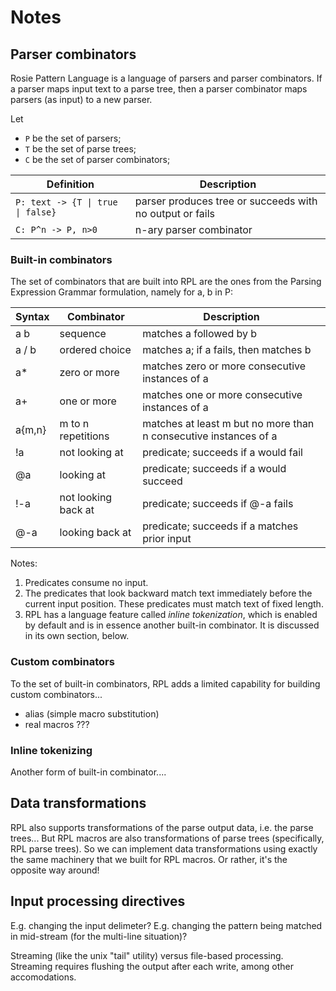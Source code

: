 <!--  -*- Mode: GFM; -*-                        -->
<!--                                            -->
<!-- types.md   Notes on Rosie Pattern Language -->
<!--                                            -->
<!-- (c) 2016, Jamie A. Jennings                -->



# Notes

## Parser combinators

Rosie Pattern Language is a language of parsers and parser combinators.  If a parser maps input text to a parse tree, then a parser combinator maps parsers (as input) to a new parser.

Let
* `P` be the set of parsers;
* `T` be the set of parse trees;
* `C` be the set of parser combinators;

| Definition                          | Description                                              |
|-------------------------------------|----------------------------------------------------------|
|  `P: text -> {T \| true \| false}`  | parser produces tree or succeeds with no output or fails |
|  `C: P^n -> P, n>0`                 | n-ary parser combinator                                  |


### Built-in combinators

The set of combinators that are built into RPL are the ones from the Parsing Expression Grammar formulation, namely for a, b in P:

Syntax   | Combinator          | Description
---------|---------------------|------------
a b      | sequence            | matches a followed by b
a / b    | ordered choice      | matches a; if a fails, then matches b
a*       | zero or more        | matches zero or more consecutive instances of a
a+       | one or more         | matches one or more consecutive instances of a
a{m,n}   | m to n repetitions  | matches at least m but no more than n consecutive instances of a
!a       | not looking at      | predicate; succeeds if a would fail
@a       | looking at          | predicate; succeeds if a would succeed
!-a      | not looking back at | predicate; succeeds if @-a fails
@-a      | looking back at     | predicate; succeeds if a matches prior input

Notes:
1. Predicates consume no input.
2. The predicates that look backward match text immediately before the current input position.  These predicates must match text of fixed length.
3. RPL has a language feature called _inline tokenization_, which is enabled by default and is in essence another built-in combinator.  It is discussed in its own section, below.


### Custom combinators

To the set of built-in combinators, RPL adds a limited capability for building custom combinators...
* alias (simple macro substitution)
* real macros ???


### Inline tokenizing

Another form of built-in combinator....


## Data transformations

RPL also supports transformations of the parse output data, i.e. the parse trees...
But RPL macros are also transformations of parse trees (specifically, RPL parse trees).  So we can implement data transformations using exactly the same machinery that we built for RPL macros.  Or rather, it's the opposite way around!


## Input processing directives

E.g. changing the input delimeter?
E.g. changing the pattern being matched in mid-stream (for the multi-line situation)?

Streaming (like the unix "tail" utility) versus file-based processing.  Streaming requires flushing the output after each write, among other accomodations. 
